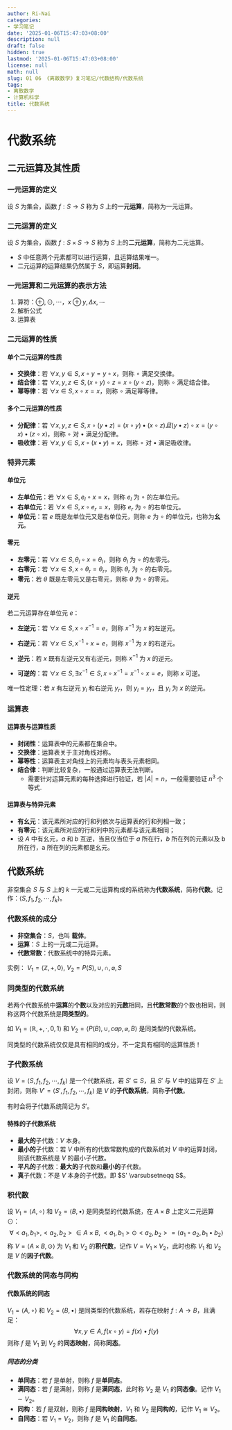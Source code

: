 ```yaml
---
author: Ri-Nai
categories:
- 学习笔记
date: '2025-01-06T15:47:03+08:00'
description: null
draft: false
hidden: true
lastmod: '2025-01-06T15:47:03+08:00'
license: null
math: null
slug: 01 06 《离散数学》复习笔记/代数结构/代数系统
tags:
- 离散数学
- 计算机科学
title: 代数系统
---
```


# 代数系统

## 二元运算及其性质
### 一元运算的定义
设 $S$ 为集合，函数 $f: S \to S$ 称为 $S$ 上的**一元运算**，简称为一元运算。

### 二元运算的定义
设 $S$ 为集合，函数 $f: S \times S \to S$ 称为 $S$ 上的**二元运算**，简称为二元运算。
- $S$ 中任意两个元素都可以进行运算，且运算结果唯一。
- 二元运算的运算结果仍然属于 $S$，即运算**封闭**。

### 一元运算和二元运算的表示方法
1. 算符：$\oplus, \odot, \cdots$，$x \oplus y, \Delta x, \cdots$
2. 解析公式
3. 运算表

### 二元运算的性质
#### 单个二元运算的性质
- **交换律**：若 $\forall x, y \in S, x \circ y = y \circ x$，则称 $\circ$ 满足交换律。
- **结合律**：若 $\forall x, y, z \in S, (x \circ y) \circ z = x \circ (y \circ z)$，则称 $\circ$ 满足结合律。
- **幂等律**：若 $\forall x \in S, x \circ x = x$，则称 $\circ$ 满足幂等律。

#### 多个二元运算的性质
- **分配律**：若 $\forall x, y, z \in S, x \circ (y \bullet z) = (x \circ y) \bullet (x \circ z) 且 (y \bullet z) \circ x = (y \circ x) \bullet (z \circ x)$，则称 $\circ$ 对 $\bullet$ 满足分配律。
- **吸收律**：若 $\forall x, y \in S, x \circ (x \bullet y) = x$，则称 $\circ$ 对 $\bullet$ 满足吸收律。


### 特异元素
#### 单位元
- **左单位元**：若 $\forall x \in S, e_l \circ x = x$，则称 $e_l$ 为 $\circ$ 的左单位元。
- **右单位元**：若 $\forall x \in S, x \circ e_r = x$，则称 $e_r$ 为 $\circ$ 的右单位元。
- **单位元**：若 $e$ 既是左单位元又是右单位元，则称 $e$ 为 $\circ$ 的单位元，也称为**幺元**。

#### 零元
- **左零元**：若 $\forall x \in S, \theta_l \circ x = \theta_l$，则称 $\theta_l$ 为 $\circ$ 的左零元。
- **右零元**：若 $\forall x \in S, x \circ \theta_r = \theta_r$，则称 $\theta_r$ 为 $\circ$ 的右零元。
- **零元**：若 $\theta$ 既是左零元又是右零元，则称 $\theta$ 为 $\circ$ 的零元。

#### 逆元
若二元运算存在单位元 $e$：
- **左逆元**：若 $\forall x \in S, x \circ x^{-1} = e$，则称 $x^{-1}$ 为 $x$ 的左逆元。
- **右逆元**：若 $\forall x \in S, x^{-1} \circ x = e$，则称 $x^{-1}$ 为 $x$ 的右逆元。
- **逆元**：若 $x$ 既有左逆元又有右逆元，则称 $x^{-1}$ 为 $x$ 的逆元。

- **可逆的**：若 $\forall x \in S, \exists x^{-1} \in S, x \circ x^{-1} = x^{-1} \circ x = e$，则称 $x$ 可逆。

唯一性定理：若 $x$ 有左逆元 $y_l$ 和右逆元 $y_r$，则 $y_l = y_r$，且 $y_l$ 为 $x$ 的逆元。

### 运算表
#### 运算表与运算性质
- **封闭性**：运算表中的元素都在集合中。
- **交换律**：运算表关于主对角线对称。
- **幂等性**：运算表主对角线上的元素均与表头元素相同。
- **结合律**：判断比较复杂，一般通过运算表无法判断。
    - 需要针对运算元素的每种选择进行验证，若 $|A| = n$，一般需要验证 $n^3$ 个等式.
  

#### 运算表与特异元素
- **有幺元**：该元素所对应的行和列依次与运算表的行和列相一致；
- **有零元**：该元素所对应的行和列中的元素都与该元素相同；
- 设 $A$ 中有幺元，$a$ 和 $b$ 互逆，当且仅当位于 $a$ 所在行，$b$ 所在列的元素以及 b 所在行，a 所在列的元素都是幺元。


## 代数系统
非空集合 $S$ 与 $S$ 上的 $k$ 一元或二元运算构成的系统称为**代数系统**，简称**代数**。记作：$\langle S, f_1, f_2, \cdots, f_k \rangle$。

### 代数系统的成分
- **非空集合**：$S$，也叫 **载体**。
- **运算**：$S$ 上的一元或二元运算。
- **代数常数**：代数系统中的特异元素。

实例：
$V_1 =  \langle \mathbb{Z},+,0 \rangle$, $V_2 = P(S), \cup, \cap, \varnothing, S$

### 同类型的代数系统
若两个代数系统中**运算**的**个数**以及对应的**元数**相同，且**代数常数**的个数也相同，则称这两个代数系统是**同类型的**。

如 $V_1 =  \langle \mathbb{R}, +, \cdot, 0, 1 \rangle$ 和 $V_2 =  \langle P(B), \cup, cap, \varnothing, B \rangle$ 是同类型的代数系统。

同类型的代数系统仅仅是具有相同的成分，不一定具有相同的运算性质！

### 子代数系统
设 $V =  \langle S, f_1, f_2, \cdots, f_k \rangle$ 是一个代数系统，若 $S' \subseteq S$，且 $S'$ 与 $V$ 中的运算在 $S'$ 上封闭，则称 $V' =  \langle S', f_1, f_2, \cdots, f_k \rangle$ 是 $V$ 的**子代数系统**，简称**子代数**。

有时会将子代数系统简记为 $S'$。

#### 特殊的子代数系统
- **最大的**子代数：$V$ 本身。
- **最小的**子代数：若 $V$ 中所有的代数常数构成的代数系统对 $V$ 中的运算封闭，则该代数系统是 $V$ 的最小子代数。
- **平凡的**子代数：**最大的**子代数和**最小的**子代数。
- **真**子代数：不是 $V$ 本身的子代数。即 $S' \varsubsetneqq S$。


### 积代数
设 $V_1 =  \langle A, \circ \rangle$ 和 $V_2 =  \langle B, \bullet \rangle$ 是同类型的代数系统，在 $A \times B$ 上定义二元运算 $\odot$：
$$\forall <a_1, b_1>, <a_2, b_2> \in A \times B, <a_1, b_1> \odot <a_2, b_2> =  \langle a_1 \circ a_2, b_1 \bullet b_2 \rangle$$
称 $V =  \langle A \times B, \odot \rangle$ 为 $V_1$ 和 $V_2$ 的**积代数**，记作 $V = V_1 \times V_2$，此时也称 $V_1$ 和 $V_2$ 是 $V$ 的**因子代数**。

### 代数系统的同态与同构
#### 代数系统的同态
$V_1 =  \langle A, \circ \rangle$ 和 $V_2 =  \langle B, \bullet \rangle$ 是同类型的代数系统，若存在映射 $f: A \to B$，且满足：
$$\forall x, y \in A, f(x \circ y) = f(x) \bullet f(y)$$
则称 $f$ 是 $V_1$ 到 $V_2$ 的**同态映射**，简称**同态**。

##### 同态的分类
- **单同态**：若 $f$ 是单射，则称 $f$ 是**单同态**。
- **满同态**：若 $f$ 是满射，则称 $f$ 是**满同态**，此时称 $V_2$ 是 $V_1$ 的**同态像**。记作 $V_1 \sim V_2$。
- **同构**：若 $f$ 是双射，则称 $f$ 是**同构映射**，$V_1$ 和 $V_2$ 是**同构的**，记作 $V_1 \cong V_2$。 
- **自同态**：若 $V_1 = V_2$，则称 $f$ 是 $V_1$ 的**自同态**。
